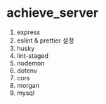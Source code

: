 # achieve_server

1. express
2. eslint & prettier 설정
3. husky
4. lint-staged
5. nodemon
6. dotenv
7. cors
8. morgan
9. mysql
